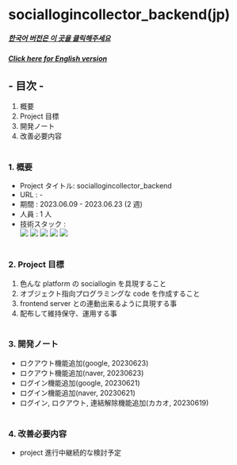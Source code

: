 # sociallogincollector_backend(jp)

##### [한국어 버전은 이 곳을 클릭해주세요](README.md)

##### [Click here for English version](README_EN.md)

## - 目次 -

1. 概要
2. Project 目標
3. 開発ノート
4. 改善必要内容
   </br>
   </br>

### 1. 概要

- Project タイトル: sociallogincollector_backend
- URL : -
- 期間 : 2023.06.09 - 2023.06.23 (2 週)
- 人員 : 1 人
- 技術スタック : </br>
  <img src="https://img.shields.io/badge/node.js-339933?style=for-the-badge&logo=node.js&logoColor=white">
  <img src="https://img.shields.io/badge/express-000000?style=for-the-badge&logo=express&logoColor=white">
  <img src="https://img.shields.io/badge/Typescript-3178C6?style=for-the-badge&logo=Typescript&logoColor=white">
  <img src="https://img.shields.io/badge/Postman-FF6C37?style=for-the-badge&logo=Postman&logoColor=white">
  <img src="https://img.shields.io/badge/Git-F05032?style=for-the-badge&logo=Git&logoColor=white">
  </br>
  </br>

### 2. Project 目標

1. 色んな platform の sociallogin を具現すること
2. オブジェクト指向プログラミングな code を作成すること
3. frontend server との連動出来るように具現する事
4. 配布して維持保守、運用する事
   </br>
   </br>

### 3. 開発ノート

- ロクアウト機能追加(google, 20230623)
- ロクアウト機能追加(naver, 20230623)
- ログイン機能追加(google, 20230621)
- ログイン機能追加(naver, 20230621)
- ログイン, ロクアウト, 連結解除機能追加(カカオ, 20230619)
  </br>
  </br>

### 4. 改善必要内容

- project 進行中継続的な検討予定

